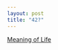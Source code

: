 ```yaml
---
layout: post
title: "42?"
---
```

[Meaning of Life][1]

   [1]: http://sysopmind.com/tmol-faq/tmol-faq.html
